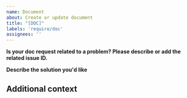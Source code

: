 ```yaml
---
name: Document
about: Create or update document
title: "[DOC]"
labels: 'require/doc'
assignees: ''
---
```


**Is your doc request related to a problem? Please describe or add the related issue ID.**

**Describe the solution you'd like**
<!-- A clear and concise description of what you want to happen. -->

## Additional context
<!--Add any other context or screenshots about the document request here.-->

